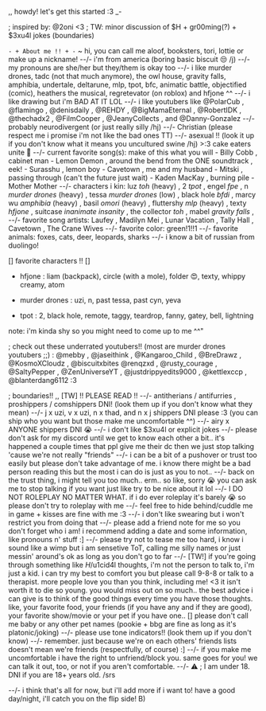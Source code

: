 ,, howdy! let's get this started :3 _-

; inspired by: @2oni <3
; TW: minor discussion of $H + gr00ming(?) + $3xu4l jokes (boundaries)

` - + About me !! + - `
~ hi, you can call me aloof, booksters, tori, lottie or make up a nickname!
--/- i'm from america (boring basic biscuit 😒 /j)
--/- my pronouns are she/her but they/them is okay too
--/- i like murder drones, tadc (not that much anymore), the owl house, gravity falls, amphibia, undertale, deltarune, mlp, tpot, bfc, animatic battle, objectified (comic), heathers the musical, regretevator (on roblox) and hfjone ^^
--/- i like drawing but i'm BAD AT IT LOL
--/- i like youtubers like @PolarCub , @flamingo , @denisdaily , @REHDY , @BigMamaEternal , @RobertIDK , @thechadx2 , @FilmCooper , @JeanyCollects , and @Danny-Gonzalez 
--/- probably neurodivergent (or just really silly /hj)
--/- Christian (please respect me i promise i'm not like the bad ones TT)
--/- asexual !! (look it up if you don't know what it means you uncultured swine /hj) >:3 cake eaters unite 🙌 
--/- current favorite song(s): make of this what you will - Billy Cobb , cabinet man - Lemon Demon , around the bend from the ONE soundtrack , eek! - Surasshu , lemon boy - Cavetown , me and my husband - Mitski , passing through (can't the future just wait) - Kaden MacKay , burning pile - Mother Mother
--/- characters i kin: luz *toh* (heavy) , 2 *tpot* , engel *fpe* , n *murder drones* (heavy) , tessa *murder drones* (low) , black hole *bfdi* , marcy wu *amphibia* (heavy) , basil *omori* (heavy) , fluttershy *mlp* (heavy) , texty *hfjone* , suitcase *inanimate insanity* , the collector *toh* , mabel *gravity falls* , 
--/- favorite song artists: Laufey , Madilyn Mei , Lunar Vacation , Tally Hall , Cavetown , The Crane Wives
--/- favorite color: green!1!!1
--/- favorite animals: foxes, cats, deer, leopards, sharks
--/- i know a bit of russian from duolingo!

[] favorite characters !! []
>
- hfjone : liam (backpack), circle (with a mole), folder 😍, texty, whippy creamy, atom
>
- murder drones : uzi, n, past tessa, past cyn, yeva
>
- tpot : 2, black hole, remote, taggy, teardrop, fanny, gatey, bell, lightning


note: i'm kinda shy so you might need to come up to me ^^"

; check out these underrated youtubers!! (most are murder drones youtubers ;;) : @mebby , @jaseithink , @Kangaroo_Child , @BreDrawz , @KosmoXCloudz , @biscuitxbites @renqzxd , @rusty_courage , @SaltyPepper , @ZenUniverseYT , @justdrippyedits9000 , @kettlexccp , @blanterdang6112 :3

; boundaries!! ,, [TW] !! PLEASE READ !!
--/- antitherians / antifurries , proshippers / comshippers DNI! (look them up if you don't know what they mean)
--/- j x uzi, v x uzi, n x thad, and n x j shippers DNI please :3 (you can ship who you want but those make me uncomfortable ^^)
--/- airy x ANYONE shippers DNI 😭
--/- i don't like $3xu4l or explicit jokes
--/- please don't ask for my discord until we get to know each other a bit.. it's happened a couple times that ppl give me their dc then we just stop talking 'cause we're not really "friends"
--/- i can be a bit of a pushover or trust too easily but please don't take advantage of me. i know there might be a bad person reading this but the most i can do is just as you to not..
--/- back on the trust thing, i might tell you too much.. erm.. so like, sorry 😭 you can ask me to stop talking if you want just like try to be nice about it lol
--/- I DO NOT ROLEPLAY NO MATTER WHAT. if i do ever roleplay it's barely 😭 so please don't try to roleplay with me
--/- feel free to hide behind/cuddle me in game + kisses are fine with me :3
--/- i don't like swearing but i won't restrict you from doing that
--/- please add a friend note for me so you don't forget who i am! i recommend adding a date and some information, like pronouns n' stuff :]
--/- please try not to tease me too hard, i know i sound like a wimp but i am sensetive ToT, calling me silly names or just messin' around's ok as long as you don't go to far
--/- [TW!] if you're going through something like $H/$u1cid4l thoughts, i'm not the person to talk to, i'm just a kid. i can try my best to comfort you but please call 9-8-8 or talk to a  therapist. more people love you than you think, including me! <3 it isn't worth it to die so young. you would miss out on so much.. the best advice i can give is to think of the good things every time you have those thoughts. like, your favorite food, your friends (if you have any and if they are good), your favorite show/movie or your pet if you have one.. []
please don't call me baby or any other pet names (pookie + bbg are fine as long as it's platonic/joking)
--/- please use tone indicators!! (look them up if you don't know)
--/- remember. just because we're on each others' friends lists doesn't mean we're friends (respectfully, of course) :]
--/- if you make me uncomfortable i have the right to unfriend/block you. same goes for you! we can talk it out, too, or not if you aren't comfortable.
--/- ⚠️ ; I am under 18. DNI if you are 18+ years old. /srs

--/- i think that's all for now, but i'll add more if i want to! have a good day/night, i'll catch you on the flip side! B)

<!---
2al00f/2al00f is a ✨ special ✨ repository because its `README.md` (this file) appears on your GitHub profile.
You can click the Preview link to take a look at your changes.
--->
